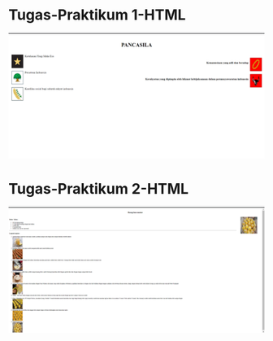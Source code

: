 # Tugas-Praktikum 1-HTML
![alt text](https://github.com/Lysander-cmd/Tugas-Praktikum-HTML/blob/master/Screenshot%202021-08-02%20082658.png?raw=true)
# Tugas-Praktikum 2-HTML
![alt text](https://github.com/Lysander-cmd/Tugas-Praktikum-HTML/blob/master/Screenshot%202021-08-02%20083202.png?raw=true)
